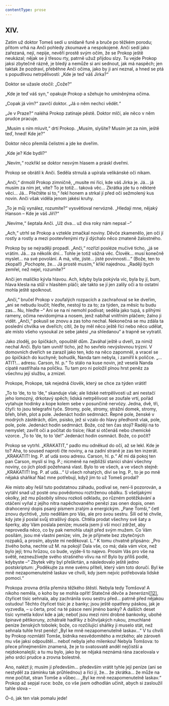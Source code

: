 ```yaml
---
contentType: prose
---
```


## XIV.

Zatím už doktor Tomeš sedí u snídaně funě a bruče po těžkém porodu; přitom vrhá na Anči pohledy zkoumavé a nespokojené. Anči sedí jako zařezaná, nejí, nepije, nevěří prostě svým očím, že se Prokop ještě neukázal; nějak se jí třesou rty, patrně užuž přijdou slzy. Tu vejde Prokop jaksi zbytečně rázně, je bledý a nemůže si ani sednout, jak má naspěch; jen taktak že pozdraví, přeběhne Anči očima, jako by ji ani neznal, a hned se ptá s popudlivou netrpělivostí: „Kde je teď váš Jirka?“

Doktor se užasle otočil: „Cože?“

„Kde je teď váš syn,“ opakuje Prokop a sžehuje ho umíněnýma očima.

„Copak já vím?“ zavrčí doktor. „Já o něm nechci vědět.“

„Je v Praze?“ naléhá Prokop zatínaje pěstě. Doktor mlčí, ale něco v něm prudce pracuje.

„Musím s ním mluvit,“ drtí Prokop. „Musím, slyšíte? Musím jet za ním, ještě teď, hned! Kde je?“

Doktor něco přemílá čelistmi a jde ke dveřím.

„Kde je? Kde bydlí?“

„Nevím,“ rozkřikl se doktor nesvým hlasem a práskl dveřmi.

Prokop se obrátil k Anči. Seděla strnulá a upírala velikánské oči nikam.

„Anči,“ drmolil Prokop zimničně, „musíte mi říci, kde váš Jirka je. Já… já musím za ním jet, víte? To je totiž… taková věc… Zkrátka jde tu o některé věci… Já… Přečtěte si to,“ řekl honem a strkal jí před oči sežmolený kus novin. Anči však viděla jenom jakési kruhy.

„To je můj vynález, rozumíte?“ vysvětloval nervózně. „Hledají mne, nějaký Hanson – Kde je váš Jiří?“

„Nevíme,“ šeptala Anči. „Už dva… už dva roky nám nepsal –“

„Ach,“ utrhl se Prokop a vztekle zmačkal noviny. Děvče zkamenělo, jen oči jí rostly a rostly a mezi pootevřenými rty jí dýchalo něco zmateně žalostného.

Prokop by se nejraději propadl. „Anči,“ rozřízl posléze mučivé ticho, „já se vrátím. Já… za několik dní… Tohle je totiž vážná věc. Člověk… musí konečně myslet… na své povolání. A má, víte, jisté… jisté povinnosti…“ (Bože, ten to zkopal!) „Pochopte, že… Já prostě musím,“ křikl najednou. „Raději bych zemřel, než nejel, rozumíte?“

Anči jen maličko kývla hlavou. Ach, kdyby byla pokývla víc, byla by jí, bum, hlava klesla na stůl v hlasitém pláči; ale takto se jí jen zalily oči a to ostatní mohla ještě spolknout.

„Anči,“ bručel Prokop v zoufalých rozpacích a zachraňoval se ke dveřím, „ani se nebudu loučit; hleďte, nestojí to za to; za týden, za měsíc tu budu zas… Nu, hleďte –“ Ani se na ni nemohl podívat; seděla jako tupá, s plihými rameny, očima nevidomýma a nosem, jenž nabíhal vnitřním pláčem; žalno ji vidět. „Anči,“ pokusil se znovu a zas toho nechal. Nekonečná se mu zdála ta poslední chvilka ve dveřích; cítil, že by měl něco ještě říci nebo něco udělat, ale místo všeho vysoukal ze sebe jakési „na shledanou“ a trapně se vytratil.

Jako zloděj, po špičkách, opouštěl dům. Zaváhal ještě u dveří, za nimiž nechal Anči. Bylo tam uvnitř ticho, jež ho sevřelo nevýslovnou trýzní. V domovních dveřích se zarazil jako ten, kdo na něco zapomněl, a vracel se po špičkách do kuchyně; bohudík, Nanda tam nebyla, i zamířil k poličce. „… ATIT!… adresu. Carson, hl. p.“ To stálo na kuse novin, jež veselá Nanda cípatě nastříhala na poličku. Tu tam pro ni položil plnou hrst peněz za všechnu její službu, a zmizel.

Prokope, Prokope, tak nejedná člověk, který se chce za týden vrátit!

„To to ’de, to to ’de,“ skanduje vlak; ale lidské netrpělivosti už ani nestačí jeho lomozný, drkotavý spěch; lidská netrpělivost se zoufale vrtí, pořád vytahuje hodinky a kope kolem sebe v posunčině nervózy. Jedna, dvě, tři, čtyři: to jsou telegrafní tyče. Stromy, pole, stromy, strážní domek, stromy, břeh, břeh, plot a pole. Jedenáct hodin sedmnáct. Řepné pole, ženské v modrých zástěrách, dům, psisko, jež si vzalo do hlavy předhonit vlak, pole, pole, pole. Jedenáct hodin sedmnáct. Bože, což ten čas stojí? Raději na to nemyslet; zavřít oči a počítat do tisíce; říkat si otčenáš nebo chemické vzorce. „To to ’de, to to ’de!“ Jedenáct hodin osmnáct. Bože, co počít?

Prokop se vytrhl. „KRAKATIT,“ padlo mu odněkud do očí, až se lekl. Kde je to? Aha, to soused naproti čte noviny, a na zadní straně je zas ten inzerát. „KRAKATIT! Ing. P. ať udá svou adresu. Carson, hl. p.“ Ať mi dá pokoj ten pan Carson, myslí si Ing. P.; nicméně na nejbližší stanici shání všechny noviny, co jich plodí požehnaná vlast. Bylo to ve všech, a ve všech stejně: „KRAKATIT! Ing. P. ať udá…“ U všech rohatých, diví se Ing. P., to je po mně nějaká sháňka! Nač mne potřebují, když jim to už Tomeš prodal?

Ale místo aby řešil tuto podstatnou záhadu, podíval se, není-li pozorován, a vytáhl snad už posté onu povědomou roztrženou obálku. S všelijakými okolky, jež mu působily silnou rozkoš odkladu, po různém potěžkávání a otáčení vyňal z jejího nitra napěchovaného penězi zas onen dopis, onen drahocenný dopis psaný písmem zralým a energickým. „Pane Tomši,“ četl znovu dychtivě, „toto nedělám pro Vás, ale pro svou sestru. Šílí od té chvíle, kdy jste jí poslal svůj strašlivý dopis. Chtěla prodat všechny své šaty a šperky, aby Vám poslala peníze; musela jsem ji vší mocí zdržet, aby neprovedla něco, co by pak nemohla utajit před svým mužem. Co Vám posílám, jsou mé vlastní peníze; vím, že je přijmete bez zbytečných rozpaků, a prosím, abyste mi neděkoval. L.“ K tomu chvatně připsáno: „Pro živého boha, nechte už M. na pokoji! Dala vše, co má; dala vám více, než bylo její; trnu hrůzou, co bude, vyjde-li to najevo. Prosím Vás pro vše na světě, nezneužívejte svého strašného vlivu na ni! Bylo by příliš podlé, kdybyste –“ Zbytek věty byl přeškrtán, a následovalo ještě jedno postskriptum: „Poděkujte za mne svému příteli, který vám toto doručí. Byl ke mně nezapomenutelně laskav ve chvíli, kdy jsem nejvíc potřebovala lidské pomoci.“

Prokopa zrovna drtila přemíra těžkého štěstí. Nebyla tedy Tomšova! A nikoho neměla, o koho by se mohla opřít! Statečné děvče a ženerózní[\[12\]](./resources/undefined), čtyřicet tisíc sehnala, aby zachránila svou sestru před… patrně před nějakou ostudou! Těchto čtyřicet tisíc je z banky; jsou ještě opatřeny páskou, jak je vyzvedla, – u čerta, proč na té pásce není jméno banky? A dalších deset tisíc vymetla kdoví kde a jak; neboť jsou mezi nimi drobné bankovky, ubohé špinavé pětikoruny, zchátralé hadříky z bůhvíjakých rukou, zmuchlané peníze ženských tobolek; bože, co rozčilující sháňky ji muselo stát, než sehnala tuhle hrst peněz! „Byl ke mně nezapomenutelně laskav…“ V tu chvíli by Prokop rozmlátil Tomše, bídníka nesvědomitého a mrzkého; ale zároveň mu vše jaksi odpouštěl… neboť nebyla jeho milenkou! Nebyla Tomšova: to přece přinejmenším znamená, že je to svatosvatě anděl nejčistší a nejdokonalejší; a tu mu bylo, jako by se nějaká neznámá rána zacelovala v jeho srdci prudce a zrovna bolestně.

Ano, nalézt ji; musím jí především… především vrátit tyhle její peníze (ani se nestyděl za záminku tak průhlednou) a říci jí, že… že zkrátka… že může na mne počítat, stran Tomše a vůbec… „Byl ke mně nezapomenutelně laskav.“ Prokop až sepjal ruce: bože, co vše jsem odhodlán učinit, abych si zasloužil tahle slova –

Ó-ó, jak ten vlak pomalu jede!
